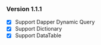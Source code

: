 ### Version 1.1.1
- [X] Support Dapper Dynamic Query
- [X] Support Dictionary
- [X] Support DataTable
